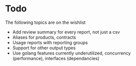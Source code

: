 # Todo

The following topics are on the wishlist
- Add review summary for every report, not just a csv
- Aliases for products, contracts 
- Usage reports with reporting groups
- Support for other output types
- Use golang features currently underutilized, concurrency (performance), interfaces (dependancies) 